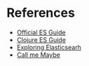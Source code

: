 References
==========

- [Official ES Guide](http://www.elastic.co/guide/en/elasticsearch/reference/current/index.html)
- [Clojure ES Guide](http://clojureelasticsearch.info)
- [Exploring Elasticsearh](http://exploringelasticsearch.com)
- [Call me Maybe](http://aphyr.com/posts/317-call-me-maybe-elasticsearch)
